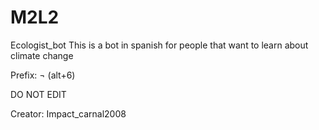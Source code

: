 # M2L2
Ecologist_bot
This is a bot in spanish for people that want to learn about climate change

Prefix: ¬ (alt+6)

DO NOT EDIT

Creator: Impact_carnal2008
